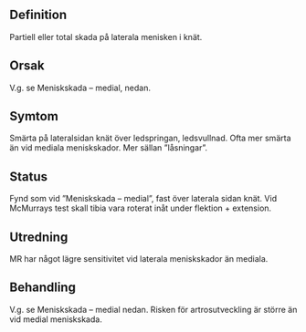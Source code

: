 ## Definition

Partiell eller total skada på laterala menisken i knät.

## Orsak

V.g. se Meniskskada – medial, nedan.

## Symtom

Smärta på lateralsidan knät över ledspringan, ledsvullnad. Ofta mer smärta än vid mediala meniskskador. Mer sällan ”låsningar”.

## Status

Fynd som vid ”Meniskskada – medial”, fast över laterala sidan knät. Vid McMurrays test skall tibia vara roterat inåt under flektion + extension.

## Utredning

MR har något lägre sensitivitet vid laterala meniskskador än mediala.

## Behandling

V.g. se Meniskskada – medial nedan. Risken för artrosutveckling är större än vid medial meniskskada.

